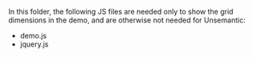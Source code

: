 In this folder, the following JS files are needed only to show the grid dimensions in the demo, and are otherwise not needed for Unsemantic:

* demo.js
* jquery.js
